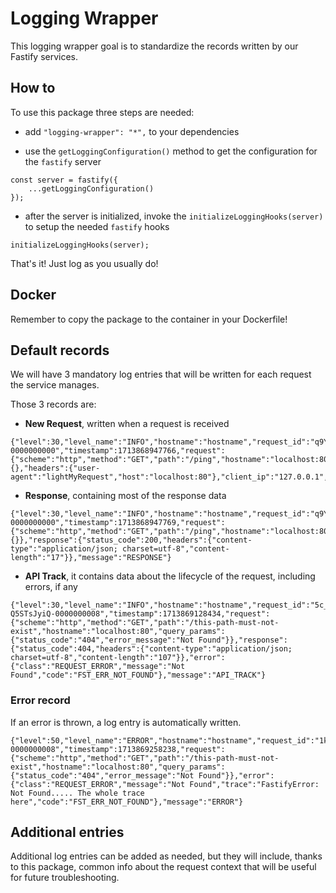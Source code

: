 # Logging Wrapper

This logging wrapper goal is to standardize the records written by our Fastify services.

## How to

To use this package three steps are needed:
- add `"logging-wrapper": "*",` to your dependencies

- use the `getLoggingConfiguration()` method to get the configuration for the `fastify` server
```
const server = fastify({
    ...getLoggingConfiguration()
});
```

- after the server is initialized, invoke the `initializeLoggingHooks(server)` to setup the needed `fastify` hooks
```
initializeLoggingHooks(server);
```

That's it! Just log as you usually do!

## Docker

Remember to copy the package to the container in your Dockerfile!

## Default records

We will have 3 mandatory log entries that will be written for each request the service manages.

Those 3 records are:
- **New Request**, written when a request is received
```
{"level":30,"level_name":"INFO","hostname":"hostname","request_id":"q9Y6NwwbRimle4TxcXRPkQ-0000000000","timestamp":1713868947766,"request":{"scheme":"http","method":"GET","path":"/ping","hostname":"localhost:80","query_params":{},"headers":{"user-agent":"lightMyRequest","host":"localhost:80"},"client_ip":"127.0.0.1","user_agent":"lightMyRequest"},"message":"NEW_REQUEST"}
```
- **Response**, containing most of the response data
```
{"level":30,"level_name":"INFO","hostname":"hostname","request_id":"q9Y6NwwbRimle4TxcXRPkQ-0000000000","timestamp":1713868947769,"request":{"scheme":"http","method":"GET","path":"/ping","hostname":"localhost:80","query_params":{}},"response":{"status_code":200,"headers":{"content-type":"application/json; charset=utf-8","content-length":"17"}},"message":"RESPONSE"}
```
- **API Track**, it contains data about the lifecycle of the request, including errors, if any
```
{"level":30,"level_name":"INFO","hostname":"hostname","request_id":"5c_RLAnSS4y9-Q5STsJyiQ-0000000008","timestamp":1713869128434,"request":{"scheme":"http","method":"GET","path":"/this-path-must-not-exist","hostname":"localhost:80","query_params":{"status_code":"404","error_message":"Not Found"}},"response":{"status_code":404,"headers":{"content-type":"application/json; charset=utf-8","content-length":"107"}},"error":{"class":"REQUEST_ERROR","message":"Not Found","code":"FST_ERR_NOT_FOUND"},"message":"API_TRACK"}
```

### Error record

If an error is thrown, a log entry is automatically written.

```
{"level":50,"level_name":"ERROR","hostname":"hostname","request_id":"1kPptKhMSeyZ9OwcSwBxhg-0000000008","timestamp":1713869258238,"request":{"scheme":"http","method":"GET","path":"/this-path-must-not-exist","hostname":"localhost:80","query_params":{"status_code":"404","error_message":"Not Found"}},"error":{"class":"REQUEST_ERROR","message":"Not Found","trace":"FastifyError: Not Found..... The whole trace here","code":"FST_ERR_NOT_FOUND"},"message":"ERROR"}
```

## Additional entries

Additional log entries can be added as needed, but they will include, thanks to this package, common info about the request context that will be useful for future troubleshooting.
